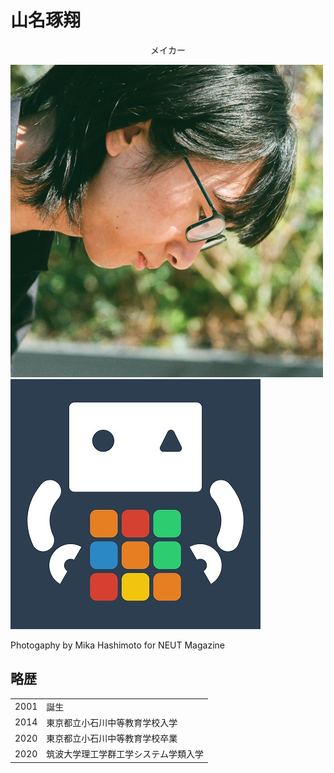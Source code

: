 # 山名琢翔

<div style="text-align:center">メイカー</div>





<img class="pic2" src="img/face.png" alt="山名琢翔"><img class="pic2" src="img/icon.jpg" alt="にゃにゃん">

Photogaphy by Mika Hashimoto for NEUT Magazine



## 略歴

<table><tbody>
<tr>
<td>2001</td>
<td>誕生</td>
</tr>
<tr>
<td>2014</td>
<td>東京都立小石川中等教育学校入学</td>
</tr>
<tr>
<td>2020</td>
<td>東京都立小石川中等教育学校卒業</td>
</tr>
<tr>
<td>2020</td>
<td>筑波大学理工学群工学システム学類入学</td>
</tr>
</tbody></table>
